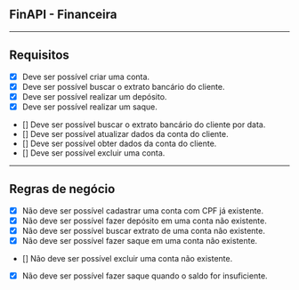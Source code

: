 ## FinAPI - Financeira

---

## Requisitos

- [X] Deve ser possível criar uma conta.
- [X] Deve ser possível buscar o extrato bancário do cliente.
- [X] Deve ser possível realizar um depósito.
- [X] Deve ser possível realizar um saque.
- [] Deve ser possível buscar o extrato bancário do cliente por data.
- [] Deve ser possível atualizar dados da conta do cliente.
- [] Deve ser possível obter dados da conta do cliente.
- [] Deve ser possível excluir uma conta.

---

## Regras de negócio

- [X] Não deve ser possível cadastrar uma conta com CPF já existente.
- [X] Não deve ser possível fazer depósito em uma conta não existente.
- [X] Não deve ser possível buscar extrato de uma conta não existente.
- [X] Não deve ser possível fazer saque em uma conta não existente.
- [] Não deve ser possível excluir uma conta não existente.
- [X] Não deve ser possível fazer saque quando o saldo for insuficiente.
